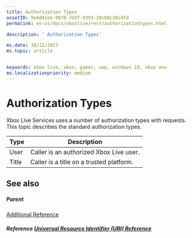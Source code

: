 ```yaml
---
title: Authorization Types
assetID: 9e4d41ee-9078-7d3f-9393-20c88c20c4fd
permalink: en-us/docs/xboxlive/rest/authorizationtypes.html

description: ' Authorization Types'

ms.date: 10/12/2017
ms.topic: article


keywords: xbox live, xbox, games, uwp, windows 10, xbox one
ms.localizationpriority: medium
---
```



# Authorization Types
 
Xbox Live Services uses a number of authorization types with requests. This topic describes the standard authorization types.
 
| Type| Description| 
| --- | --- | 
| User | Caller is an authorized Xbox Live user. | 
| Title | Caller is a title on a trusted platform.| 
 
<a id="ID4EGC"></a>

 
## See also
 
<a id="ID4EIC"></a>

 
##### Parent  

[Additional Reference](atoc-xboxlivews-reference-additional.md)

  
<a id="ID4EUC"></a>

 
##### Reference  [Universal Resource Identifier (URI) Reference](../uri/atoc-xboxlivews-reference-uris.md)

   